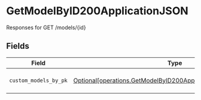 # GetModelByID200ApplicationJSON

Responses for GET /models/{id}


## Fields

| Field                                                                                                                                        | Type                                                                                                                                         | Required                                                                                                                                     | Description                                                                                                                                  |
| -------------------------------------------------------------------------------------------------------------------------------------------- | -------------------------------------------------------------------------------------------------------------------------------------------- | -------------------------------------------------------------------------------------------------------------------------------------------- | -------------------------------------------------------------------------------------------------------------------------------------------- |
| `custom_models_by_pk`                                                                                                                        | [Optional[operations.GetModelByID200ApplicationJSONCustomModels]](undefined/models/operations/getmodelbyid200applicationjsoncustommodels.md) | :heavy_minus_sign:                                                                                                                           | columns and relationships of "custom_models"                                                                                                 |